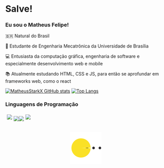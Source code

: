 # Salve! 

### Eu sou o Matheus Felipe!

:brazil: Natural do Brasil 

:satellite: Estudante de Engenharia Mecatrônica da Universidade de Brasília

:computer: Entusiasta da computação gráfica, engenharia de software e especialmente desenvolvimento web e mobile

:books: Atualmente estudando HTML, CSS e JS, para então se aprofundar em frameworks web, como o react 

[![MatheusStarkX GitHub stats](https://github-readme-stats.vercel.app/api?username=MatheusStarkX&show_icons=true&theme=great-gatsby)](https://github.com/anuraghazra/github-readme-stats)
[![Top Langs](https://github-readme-stats.vercel.app/api/top-langs/?username=MatheusStarkX&layout=compact&theme=great-gatsby)](https://github.com/anuraghazra/github-readme-stats)

### Linguagens de Programação

<img src="https://img.shields.io/badge/-C++-black?style=for-the-badge&logo=c%2B%2B&logoColor=gold" style="margin:5px" /><img src="http://img.shields.io/badge/-c-black?style=for-the-badge&logo=c&logoColor=gold" /><img src="https://img.shields.io/badge/-Python-black?style=for-the-badge&logo=python&logoColor=gold" /><img src="https://img.shields.io/badge/-MySQL-black?style=for-the-badge&logo=mysql&logoColor=gold" style="margin:5px" />

<div align="center">
	<br>
	<img src="https://raw.githubusercontent.com/Aniket965/Aniket965/master/pacman.svg?sanitize=true" width="100" height="100">
</div>
